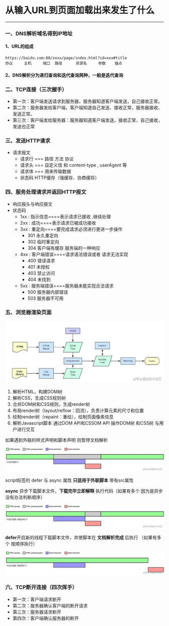 # 从输入URL到页面加载出来发生了什么
---
### 一、DNS解析域名得到IP地址
#### 1、URL的组成	
```
https://baidu.com:80/xxxx/page/index.html?id=xxx#title
协议     主机     端口  路径      资源名     参数    锚点
```
#### 2、DNS解析分为递归查询和迭代查询两种，一般是迭代查询
### 二、TCP连接（三次握手）
- 第一次：客户端发送请求到服务器，服务器知道客户端发送，自己接收正常。
- 第二次：服务器发给客户端，客户端知道自己发送、接收正常，服务器接收、发送正常。
- 第三次：客户端发给服务器：服务器知道客户端发送，接收正常，自己接收，发送也正常
### 三、发送HTTP请求
- 请求报文
    - 请求行 === 路径 方法 协议
    - 请求头 === 自定义信 和 content-type , userAgent 等
    - 请求体 === 用来传输数据
    - 状态码 HTTP缓存（强缓存、协商缓存）
### 四、服务处理请求并返回HTTP报文
- 响应报头与响应报文
- 状态码
    - 1xx : 指示信息====表示请求已接收 ,继续处理
    - 2xx : 成功====表示请求已被成功接收
    - 3xx : 重定向====要完成请求必须进行更进一步操作
        - 301 永久重定向
        - 302 临时重定向
        - 304 客户端有缓存 服务端的一种响应
    - 4xx : 客户端错误====请求语法错误或者 请求无法实现
        - 400 错误请求
        - 401 未授权
        - 403 禁止访问
        - 404 未找到
    - 5xx : 服务端错误====服务器未能实现合法请求
        - 500 服务器内部错误
        - 503 服务器不可用
### 五、浏览器渲染页面
![图片](/blog/url.png)
1. 解析HTML，构建DOM树
2. 解析CSS，生成CSS规则树
3. 合并DOM树和CSS规则，生成render树
4. 布局render树（layout/reflow：回流），负责计算元素的尺寸和位置
5. 绘制render树（repaint：重绘），绘制页面像素信息
6. 解析Javascript脚本  通过DOM API和CSSOM API 操作DOM树 和CSS树  与用户进行交互

如果遇到外联的样式声明和脚本声明  则暂停文档解析

![图片](/blog/script.png)

script标签的 defer 与 async 属性 **只适用于外联脚本** 带有src属性

**async** 异步下载脚本文件，**下载完毕立即解释** 执行代码（如果有多个 因为是异步 没有办法判断顺序）

![图片](/blog/script-async.png)

**defer**开启新的线程下载脚本文件，并使脚本在 **文档解析完成** 后执行 （如果有多个  按顺序执行）

![图片](/blog/script-defer.png)

### 六、TCP断开连接（四次挥手）
- 第一次：客户端请求断开
- 第二次：服务器确认客户端的断开请求
- 第三次：服务器请求断开
- 第四次：客户端确认服务器的断开


